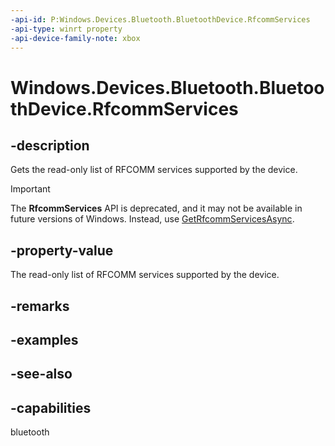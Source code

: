 ```yaml
---
-api-id: P:Windows.Devices.Bluetooth.BluetoothDevice.RfcommServices
-api-type: winrt property
-api-device-family-note: xbox
---
```


<!-- Property syntax
public Windows.Foundation.Collections.IVectorView<Windows.Devices.Bluetooth.Rfcomm.RfcommDeviceService> RfcommServices { get; }
-->

# Windows.Devices.Bluetooth.BluetoothDevice.RfcommServices

## -description
Gets the read-only list of RFCOMM services supported by the device.

> [!IMPORTANT]
> The **RfcommServices** API is deprecated, and it may not be available in future versions of Windows. Instead, use [GetRfcommServicesAsync](/uwp/api/windows.devices.bluetooth.bluetoothdevice.getrfcommservicesasync).

## -property-value
The read-only list of RFCOMM services supported by the device.

## -remarks

## -examples

## -see-also

## -capabilities
bluetooth